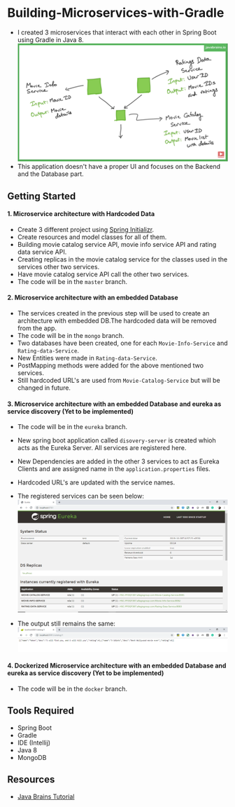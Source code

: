 # Building-Microservices-with-Gradle

* I created 3 microservices that interact with each other in Spring Boot using Gradle in Java 8.
![Architecture](images/Microservice_architecture.png)
* This application doesn't have a proper UI and focuses on the Backend and the Database part.

## Getting Started

#### 1. Microservice architecture with Hardcoded Data

* Create 3 different project using [Spring Initializr](https://start.spring.io/).
* Create resources and model classes for all of them.
* Building movie catalog service API, movie info service API and rating data service API.
* Creating replicas in the movie catalog service for the classes used in the services other two services.
* Have movie catalog service API call the other two services.
* The code will be in the `master` branch.

#### 2. Microservice architecture with an embedded Database

* The services created in the previous step will be used to create an architecture with embedded DB.The hardcoded data will be removed from the app.
* The code will be in the `mongo` branch.
* Two databases have been created, one for each `Movie-Info-Service` and `Rating-data-Service`.
* New Entities were made in `Rating-data-Service`.
* PostMapping methods were added for the above mentioned two services.
* Still hardcoded URL's are used from `Movie-Catalog-Service` but will be changed in future.

#### 3. Microservice architecture with an embedded Database and eureka as service discovery (Yet to be implemented)

* The code will be in the `eureka` branch.
* New spring boot application called `disovery-server` is created whioh acts as the Eureka Server. All services are registered here.
* New Dependencies are added in the other 3 services to act as Eureka Clients and are assigned name in the `application.properties` files.
* Hardcoded URL's are updated with the service names. 
* The registered services can be seen below:
    ![Eureka Server GUI](images/Eureka.png)

* The output still remains the same:
    ![Catalog_output_1](images/Catalog-1.png)

#### 4. Dockerized Microservice architecture with an embedded Database and eureka as service discovery (Yet to be implemented)

* The code will be in the `docker` branch.

## Tools Required

* Spring Boot
* Gradle
* IDE (Intellij)
* Java 8
* MongoDB

## Resources

* [Java Brains Tutorial](https://www.youtube.com/playlist?list=PLqq-6Pq4lTTZSKAFG6aCDVDP86Qx4lNas)
